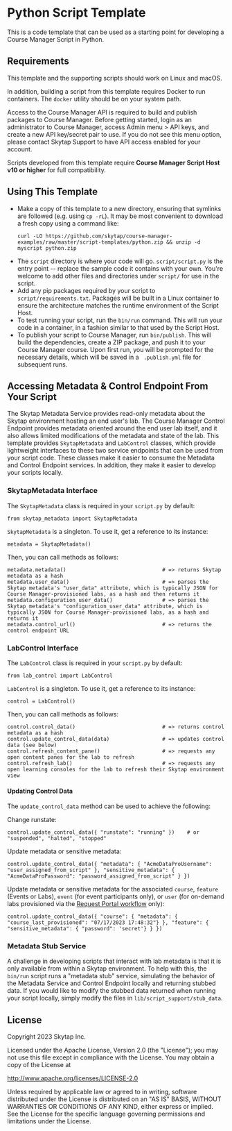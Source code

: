 # Python Script Template

This is a code template that can be used as a starting point for developing a Course Manager Script in Python.

## Requirements

This template and the supporting scripts should work on Linux and macOS. 

In addition, building a script from this template requires Docker to run containers. The `docker` utility should be on your system path.

Access to the Course Manager API is required to build and publish packages to Course Manager. Before getting started, login as an administrator to Course Manager, access Admin menu > API keys, and create a new API key/secret pair to use. If you do not see this menu option, please contact Skytap Support to have API access enabled for your account.

Scripts developed from this template require **Course Manager Script Host v10 or higher** for full compatibility.

## Using This Template

* Make a copy of this template to a new directory, ensuring that symlinks are followed (e.g. using `cp -rL`). It may be most convenient to download a fresh copy using a command like:
    ```
    curl -LO https://github.com/skytap/course-manager-examples/raw/master/script-templates/python.zip && unzip -d myscript python.zip
    ```
* The `script` directory is where your code will go. `script/script.py` is the entry point -- replace the sample code it contains with your own. You're welcome to add other files and directories under `script/` for use in the script.
* Add any pip packages required by your script to `script/requirements.txt`. Packages will be built in a Linux container to ensure the architecture matches the runtime environment of the Script Host.
* To test running your script, run the `bin/run` command. This will run your code in a container, in a fashion similar to that used by the Script Host.
* To publish your script to Course Manager, run `bin/publish`. This will build the dependencies, create a ZIP package, and push it to your Course Manager course. Upon first run, you will be prompted for the necessary details, which will be saved in a ` .publish.yml` file for subsequent runs.

## Accessing Metadata & Control Endpoint From Your Script

The Skytap Metadata Service provides read-only metadata about the Skytap environment hosting an end user's lab. The Course Manager Control Endpoint provides metadata oriented around the end user lab itself, and it also allows limited modifications of the metadata and state of the lab. This template provides `SkytapMetadata` and `LabControl` classes, which provide lightweight interfaces to these two service endpoints that can be used from your script code. These classes make it easier to consume the Metadata and Control Endpoint services. In addition, they make it easier to develop your scripts locally.

### SkytapMetadata Interface

The `SkytapMetadata` class is required in your `script.py` by default:

```
from skytap_metadata import SkytapMetadata
```

`SkytapMetadata` is a singleton. To use it, get a reference to its instance:

```
metadata = SkytapMetadata()
```

Then, you can call methods as follows:

```
metadata.metadata()                               # => returns Skytap metadata as a hash
metadata.user_data()                              # => parses the Skytap metadata's "user_data" attribute, which is typically JSON for Course Manager-provisioned labs, as a hash and then returns it
metadata.configuration_user_data()                # => parses the Skytap metadata's "configuration_user_data" attribute, which is typically JSON for Course Manager-provisioned labs, as a hash and returns it
metadata.control_url()                            # => returns the control endpoint URL
```

### LabControl Interface
The `LabControl` class is required in your `script.py` by default:

```
from lab_control import LabControl
```

`LabControl` is a singleton. To use it, get a reference to its instance:

```
control = LabControl()
```

Then, you can call methods as follows:

```
control.control_data()                            # => returns control metadata as a hash
control.update_control_data(data)                 # => updates control data (see below)
control.refresh_content_pane()                    # => requests any open content panes for the lab to refresh
control.refresh_lab()                             # => requests any open learning consoles for the lab to refresh their Skytap environment view
```

#### Updating Control Data

The `update_control_data` method can be used to achieve the following:

Change runstate:
```
control.update_control_data({ "runstate": "running" })    # or "suspended", "halted", "stopped"
```

Update metadata or sensitive metadata:
```
control.update_control_data({ "metadata": { "AcmeDataProUsername": "user_assigned_from_script" }, "sensitive_metadata": { "AcmeDataProPassword": "password_assigned_from_script" } })
```

Update metadata or sensitive metadata for the associated `course`, `feature` (Events or Labs), `event` (for event participants only), or `user` (for on-demand labs provisioned via the [Request Portal workflow](https://help.skytap.com/course-manager-use-request-portal.html) only):

```
control.update_control_data({ "course": { "metadata": { "course_last_provisioned": "07/17/2023 17:48:32"} }, "feature": { "sensitive_metadata": { "password": 'secret'} } })
```

### Metadata Stub Service

A challenge in developing scripts that interact with lab metadata is that it is only available from within a Skytap environment. To help with this, the `bin/run` script runs a "metadata stub" service, simulating the behavior of the Metadata Service and Control Endpoint locally and returning stubbed data. If you would like to modify the stubbed data returned when running your script locally, simply modify the files in `lib/script_support/stub_data`.

## License

Copyright 2023 Skytap Inc.

Licensed under the Apache License, Version 2.0 (the "License");
you may not use this file except in compliance with the License.
You may obtain a copy of the License at

<http://www.apache.org/licenses/LICENSE-2.0>

Unless required by applicable law or agreed to in writing, software
distributed under the License is distributed on an "AS IS" BASIS,
WITHOUT WARRANTIES OR CONDITIONS OF ANY KIND, either express or implied.
See the License for the specific language governing permissions and
limitations under the License.
